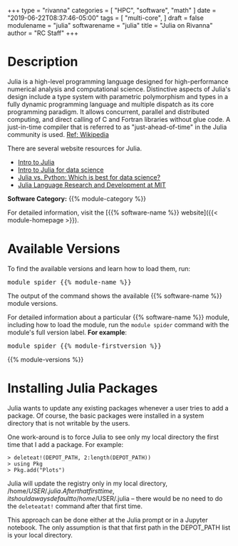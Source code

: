 +++
type = "rivanna"
categories = [
  "HPC",
  "software",
  "math"
]
date = "2019-06-22T08:37:46-05:00"
tags = [
  "multi-core",
]
draft = false
modulename = "julia"
softwarename = "julia"
title = "Julia on Rivanna"
author = "RC Staff"
+++

# Description
Julia is a high-level programming language designed for high-performance numerical analysis and computational science. Distinctive aspects of Julia's design include a type system with parametric polymorphism and types in a fully dynamic programming language and multiple dispatch as its core programming paradigm. It allows concurrent, parallel and distributed computing, and direct calling of C and Fortran libraries without glue code. A just-in-time compiler that is referred to as "just-ahead-of-time" in the Julia community is used. [Ref: Wikipedia](https://en.wikipedia.org/wiki/Julia_(programming_language))

There are several website resources for Julia.

* [Intro to Julia](https://www.youtube.com/watch?v=4igzy3bGVkQ)
* [Intro to Julia for data science](https://www.youtube.com/watch?v=SLE0vz85Rqo)
* [Julia vs. Python: Which is best for data science?](https://www.infoworld.com/article/3241107/julia-vs-python-which-is-best-for-data-science.html)
* [Julia Language Research and Development at MIT](https://julia.mit.edu/)


**Software Category:** {{% module-category %}}

For detailed information, visit the [{{% software-name %}} website]({{< module-homepage >}}).

# Available Versions
To find the available versions and learn how to load them, run:
<pre>module spider {{% module-name %}}</pre>

The output of the command shows the available {{% software-name %}} module versions.

For detailed information about a particular {{% software-name %}} module, including how to load the module, run the `module spider` command with the module's full version label. __For example__:
<pre>module spider {{% module-firstversion %}}</pre>

{{% module-versions %}}

# Installing Julia Packages

Julia wants to update any existing packages whenever a user tries to add a package. Of course, the basic packages were installed in a system directory that is not writable by the users.

One work-around is to force Julia to see only my local directory the first time that I add a package. For example:
```
> deleteat!(DEPOT_PATH, 2:length(DEPOT_PATH))
> using Pkg
> Pkg.add("Plots")
```
Julia will update the registry only in my local directory, /home/$USER/.julia. After that first time, it should aways default to /home/$USER/.julia – there would be no need to do the `deleteatat!` command after that first time.

This approach can be done either at the Julia prompt or in a Jupyter notebook. The only assumption is that that first path in the DEPOT_PATH list is your local directory.
